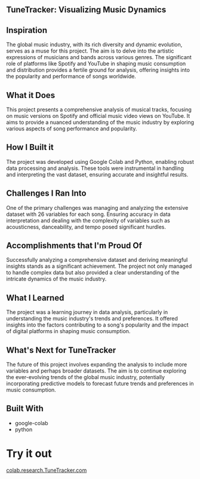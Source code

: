 ## TuneTracker: Visualizing Music Dynamics

## Inspiration
The global music industry, with its rich diversity and dynamic evolution, serves as a muse for this project. The aim is to delve into the artistic expressions of musicians and bands across various genres. The significant role of platforms like Spotify and YouTube in shaping music consumption and distribution provides a fertile ground for analysis, offering insights into the popularity and performance of songs worldwide.

## What it Does
This project presents a comprehensive analysis of musical tracks, focusing on music versions on Spotify and official music video views on YouTube. It aims to provide a nuanced understanding of the music industry by exploring various aspects of song performance and popularity.

## How I Built it
The project was developed using Google Colab and Python, enabling robust data processing and analysis. These tools were instrumental in handling and interpreting the vast dataset, ensuring accurate and insightful results.

## Challenges I Ran Into
One of the primary challenges was managing and analyzing the extensive dataset with 26 variables for each song. Ensuring accuracy in data interpretation and dealing with the complexity of variables such as acousticness, danceability, and tempo posed significant hurdles.

## Accomplishments that I'm Proud Of
Successfully analyzing a comprehensive dataset and deriving meaningful insights stands as a significant achievement. The project not only managed to handle complex data but also provided a clear understanding of the intricate dynamics of the music industry.

## What I Learned
The project was a learning journey in data analysis, particularly in understanding the music industry's trends and preferences. It offered insights into the factors contributing to a song's popularity and the impact of digital platforms in shaping music consumption.

## What's Next for TuneTracker
The future of this project involves expanding the analysis to include more variables and perhaps broader datasets. The aim is to continue exploring the ever-evolving trends of the global music industry, potentially incorporating predictive models to forecast future trends and preferences in music consumption.

## Built With
- google-colab
- python

# Try it out
[colab.research.TuneTracker.com](https://colab.research.google.com/drive/15QuAn6aaI0Z_d0Efw76dXLDaQa7EZSYB?usp=sharing#scrollTo=0gKozVvMv8Ab)
